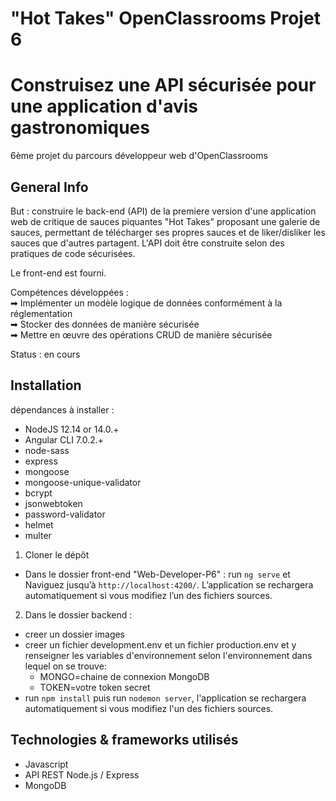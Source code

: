 # "Hot Takes" OpenClassrooms Projet 6
# Construisez une API sécurisée pour une application d'avis gastronomiques
6ème projet du parcours développeur web d'OpenClassrooms

## General Info
But : construire le back-end (API) de la premiere version d'une application web de critique de sauces piquantes "Hot Takes" proposant une galerie de sauces, permettant de télécharger ses propres sauces et de liker/disliker les sauces que d'autres partagent.
L'API doit être construite selon des pratiques de code sécurisées.

Le front-end est fourni.

Compétences développées :        
➡ Implémenter un modèle logique de données conformément à la réglementation   
➡ Stocker des données de manière sécurisée   
➡ Mettre en œuvre des opérations CRUD de manière sécurisée   

Status : en cours

## Installation
dépendances à installer : 
- NodeJS 12.14 or 14.0.+
- Angular CLI 7.0.2.+
- node-sass
- express
- mongoose
- mongoose-unique-validator
- bcrypt
- jsonwebtoken
- password-validator
- helmet
- multer


1. Cloner le dépôt
- Dans le dossier front-end "Web-Developer-P6" : run `ng serve` et Naviguez jusqu’à `http://localhost:4200/`. L’application se rechargera automatiquement si vous modifiez l’un des fichiers sources.

2. Dans le dossier backend : 
- creer un dossier images
- creer un fichier development.env et un fichier production.env et y renseigner les variables d'environnement selon l'environnement dans lequel on se trouve:
    - MONGO=chaine de connexion MongoDB
    - TOKEN=votre token secret
- run `npm install` puis 
run `nodemon server`, l'application se rechargera automatiquement si vous modifiez l'un des fichiers sources.


## Technologies & frameworks utilisés
- Javascript
- API REST Node.js / Express
- MongoDB
